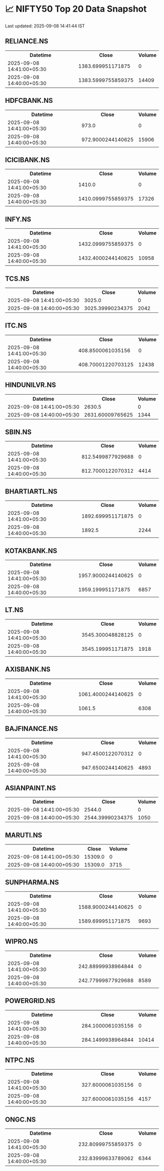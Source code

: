 # 📈 NIFTY50 Top 20 Data Snapshot

Last updated: 2025-09-08 14:41:44 IST

## RELIANCE.NS

<table>
  <tr><th>Datetime</th><th>Close</th><th>Volume</th></tr>
  <tr><td>2025-09-08 14:41:00+05:30</td><td>1383.699951171875</td><td>0</td></tr>
  <tr><td>2025-09-08 14:40:00+05:30</td><td>1383.5999755859375</td><td>14409</td></tr>
</table>

## HDFCBANK.NS

<table>
  <tr><th>Datetime</th><th>Close</th><th>Volume</th></tr>
  <tr><td>2025-09-08 14:41:00+05:30</td><td>973.0</td><td>0</td></tr>
  <tr><td>2025-09-08 14:40:00+05:30</td><td>972.9000244140625</td><td>15906</td></tr>
</table>

## ICICIBANK.NS

<table>
  <tr><th>Datetime</th><th>Close</th><th>Volume</th></tr>
  <tr><td>2025-09-08 14:41:00+05:30</td><td>1410.0</td><td>0</td></tr>
  <tr><td>2025-09-08 14:40:00+05:30</td><td>1410.0999755859375</td><td>17326</td></tr>
</table>

## INFY.NS

<table>
  <tr><th>Datetime</th><th>Close</th><th>Volume</th></tr>
  <tr><td>2025-09-08 14:41:00+05:30</td><td>1432.0999755859375</td><td>0</td></tr>
  <tr><td>2025-09-08 14:40:00+05:30</td><td>1432.4000244140625</td><td>10958</td></tr>
</table>

## TCS.NS

<table>
  <tr><th>Datetime</th><th>Close</th><th>Volume</th></tr>
  <tr><td>2025-09-08 14:41:00+05:30</td><td>3025.0</td><td>0</td></tr>
  <tr><td>2025-09-08 14:40:00+05:30</td><td>3025.39990234375</td><td>2042</td></tr>
</table>

## ITC.NS

<table>
  <tr><th>Datetime</th><th>Close</th><th>Volume</th></tr>
  <tr><td>2025-09-08 14:41:00+05:30</td><td>408.8500061035156</td><td>0</td></tr>
  <tr><td>2025-09-08 14:40:00+05:30</td><td>408.70001220703125</td><td>12438</td></tr>
</table>

## HINDUNILVR.NS

<table>
  <tr><th>Datetime</th><th>Close</th><th>Volume</th></tr>
  <tr><td>2025-09-08 14:41:00+05:30</td><td>2630.5</td><td>0</td></tr>
  <tr><td>2025-09-08 14:40:00+05:30</td><td>2631.60009765625</td><td>1344</td></tr>
</table>

## SBIN.NS

<table>
  <tr><th>Datetime</th><th>Close</th><th>Volume</th></tr>
  <tr><td>2025-09-08 14:41:00+05:30</td><td>812.5499877929688</td><td>0</td></tr>
  <tr><td>2025-09-08 14:40:00+05:30</td><td>812.7000122070312</td><td>4414</td></tr>
</table>

## BHARTIARTL.NS

<table>
  <tr><th>Datetime</th><th>Close</th><th>Volume</th></tr>
  <tr><td>2025-09-08 14:41:00+05:30</td><td>1892.699951171875</td><td>0</td></tr>
  <tr><td>2025-09-08 14:40:00+05:30</td><td>1892.5</td><td>2244</td></tr>
</table>

## KOTAKBANK.NS

<table>
  <tr><th>Datetime</th><th>Close</th><th>Volume</th></tr>
  <tr><td>2025-09-08 14:41:00+05:30</td><td>1957.9000244140625</td><td>0</td></tr>
  <tr><td>2025-09-08 14:40:00+05:30</td><td>1959.199951171875</td><td>6857</td></tr>
</table>

## LT.NS

<table>
  <tr><th>Datetime</th><th>Close</th><th>Volume</th></tr>
  <tr><td>2025-09-08 14:41:00+05:30</td><td>3545.300048828125</td><td>0</td></tr>
  <tr><td>2025-09-08 14:40:00+05:30</td><td>3545.199951171875</td><td>1918</td></tr>
</table>

## AXISBANK.NS

<table>
  <tr><th>Datetime</th><th>Close</th><th>Volume</th></tr>
  <tr><td>2025-09-08 14:41:00+05:30</td><td>1061.4000244140625</td><td>0</td></tr>
  <tr><td>2025-09-08 14:40:00+05:30</td><td>1061.5</td><td>6308</td></tr>
</table>

## BAJFINANCE.NS

<table>
  <tr><th>Datetime</th><th>Close</th><th>Volume</th></tr>
  <tr><td>2025-09-08 14:41:00+05:30</td><td>947.4500122070312</td><td>0</td></tr>
  <tr><td>2025-09-08 14:40:00+05:30</td><td>947.6500244140625</td><td>4893</td></tr>
</table>

## ASIANPAINT.NS

<table>
  <tr><th>Datetime</th><th>Close</th><th>Volume</th></tr>
  <tr><td>2025-09-08 14:41:00+05:30</td><td>2544.0</td><td>0</td></tr>
  <tr><td>2025-09-08 14:40:00+05:30</td><td>2544.39990234375</td><td>1050</td></tr>
</table>

## MARUTI.NS

<table>
  <tr><th>Datetime</th><th>Close</th><th>Volume</th></tr>
  <tr><td>2025-09-08 14:41:00+05:30</td><td>15309.0</td><td>0</td></tr>
  <tr><td>2025-09-08 14:40:00+05:30</td><td>15309.0</td><td>3715</td></tr>
</table>

## SUNPHARMA.NS

<table>
  <tr><th>Datetime</th><th>Close</th><th>Volume</th></tr>
  <tr><td>2025-09-08 14:41:00+05:30</td><td>1588.9000244140625</td><td>0</td></tr>
  <tr><td>2025-09-08 14:40:00+05:30</td><td>1589.699951171875</td><td>9693</td></tr>
</table>

## WIPRO.NS

<table>
  <tr><th>Datetime</th><th>Close</th><th>Volume</th></tr>
  <tr><td>2025-09-08 14:41:00+05:30</td><td>242.88999938964844</td><td>0</td></tr>
  <tr><td>2025-09-08 14:40:00+05:30</td><td>242.77999877929688</td><td>8589</td></tr>
</table>

## POWERGRID.NS

<table>
  <tr><th>Datetime</th><th>Close</th><th>Volume</th></tr>
  <tr><td>2025-09-08 14:41:00+05:30</td><td>284.1000061035156</td><td>0</td></tr>
  <tr><td>2025-09-08 14:40:00+05:30</td><td>284.1499938964844</td><td>10414</td></tr>
</table>

## NTPC.NS

<table>
  <tr><th>Datetime</th><th>Close</th><th>Volume</th></tr>
  <tr><td>2025-09-08 14:41:00+05:30</td><td>327.6000061035156</td><td>0</td></tr>
  <tr><td>2025-09-08 14:40:00+05:30</td><td>327.6000061035156</td><td>4157</td></tr>
</table>

## ONGC.NS

<table>
  <tr><th>Datetime</th><th>Close</th><th>Volume</th></tr>
  <tr><td>2025-09-08 14:41:00+05:30</td><td>232.80999755859375</td><td>0</td></tr>
  <tr><td>2025-09-08 14:40:00+05:30</td><td>232.83999633789062</td><td>6344</td></tr>
</table>

